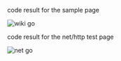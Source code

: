 code result for the sample page

![wiki go](https://github.com/user-attachments/assets/e62e39e5-35b4-4c18-8c91-6c8d8286ce9d)

code result for the net/http test page

![net go](https://github.com/user-attachments/assets/ba3627bd-2031-4f7a-a8d2-c9e57c9c0c2b)

